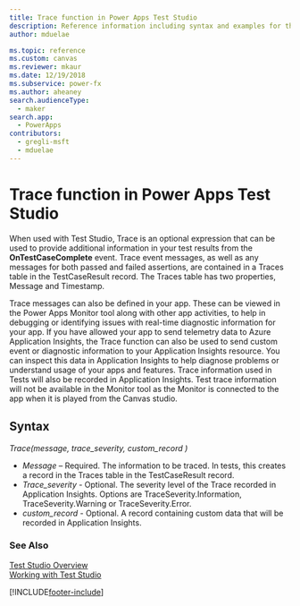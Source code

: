 ```yaml
---
title: Trace function in Power Apps Test Studio
description: Reference information including syntax and examples for the Trace function in Power Apps Test Studio.
author: mduelae

ms.topic: reference
ms.custom: canvas
ms.reviewer: mkaur
ms.date: 12/19/2018
ms.subservice: power-fx
ms.author: aheaney
search.audienceType:
  - maker
search.app:
  - PowerApps
contributors:
  - gregli-msft
  - mduelae
---
```


# Trace function in Power Apps Test Studio

When used with Test Studio, Trace is an optional expression that can be used to provide additional information in your test results from the **OnTestCaseComplete** event. Trace event messages, as well as any messages for both passed and failed assertions, are contained in a Traces table in the TestCaseResult record. The Traces table has two properties, Message and Timestamp.

Trace messages can also be defined in your app. These can be viewed in the Power Apps Monitor tool along with other app activities, to help in debugging or identifying issues with real-time diagnostic information for your app. If you have allowed your app to send telemetry data to Azure Application Insights, the Trace function can also be used to send custom event or diagnostic information to your Application Insights resource. You can inspect this data in Application Insights to help diagnose problems or understand usage of your apps and features. Trace information used in Tests will also be recorded in Application Insights. Test trace information will not be available in the Monitor tool as the Monitor is connected to the app when it is played from the Canvas studio.

## Syntax

_Trace(message, trace_severity, custom_record )_

- _Message_ – Required. The information to be traced. In tests, this creates a record in the Traces table in the TestCaseResult record.
- _Trace_severity_ - Optional. The severity level of the Trace recorded in Application Insights. Options are TraceSeverity.Information, TraceSeverity.Warning or TraceSeverity.Error.
- _custom_record_ - Optional. A record containing custom data that will be recorded in Application Insights.

### See Also

[Test Studio Overview](/power-apps/maker/canvas-apps/test-studio) <br>
[Working with Test Studio](/power-apps/maker/canvas-apps/working-with-test-studio)

[!INCLUDE[footer-include](../../includes/footer-banner.md)]
